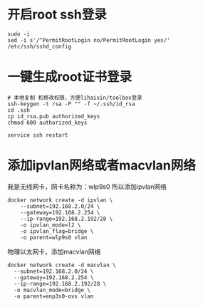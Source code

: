 # 开启root ssh登录

```
sudo -i
sed -i s'/^PermitRootLogin no/PermitRootLogin yes/' /etc/ssh/sshd_config

```
# 一键生成root证书登录
```
# 本地复制 和修改权限，方便lihaixin/toolbox登录
ssh-keygen -t rsa -P "" -f ~/.ssh/id_rsa
cd .ssh
cp id_rsa.pub authorized_keys
chmod 600 authorized_keys

service ssh restart
```
# 添加ipvlan网络或者macvlan网络

我是无线网卡，网卡名称为：wlp9s0 所以添加ipvlan网络
```
docker network create -d ipvlan \
    --subnet=192.168.2.0/24 \
    --gateway=192.168.2.254 \
    --ip-range=192.168.2.192/28 \
    -o ipvlan_mode=l2 \
    -o ipvlan_flag=bridge \
    -o parent=wlp9s0 vlan
```
物理以太网卡，添加macvlan网络

```
docker network create -d macvlan \
  --subnet=192.168.2.0/24 \
  --gateway=192.168.2.254 \
  --ip-range=192.168.2.192/28 \
  -o macvlan_mode=bridge \
  -o parent=enp3s0-ovs vlan
```
